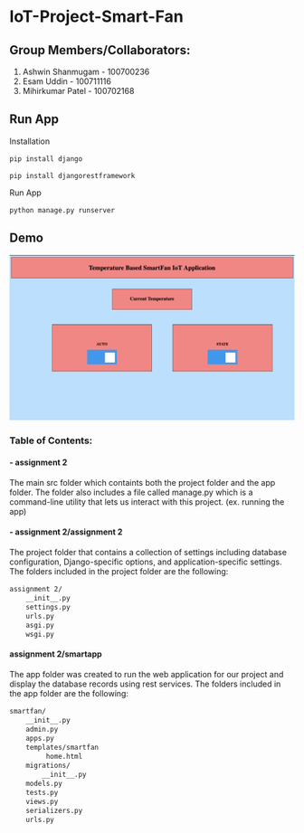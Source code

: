 # IoT-Project-Smart-Fan

## Group Members/Collaborators:

1. Ashwin Shanmugam - 100700236
2. Esam Uddin - 100711116
3. Mihirkumar Patel - 100702168

## Run App

Installation

```
pip install django
```
```
pip install djangorestframework
```

Run App

```
python manage.py runserver
```

## Demo

![Alt text](/app.JPG?raw=true "demo")

### Table of Contents:

#### - assignment 2 

The main src folder which containts both the project folder and the app folder. The folder also includes a file called manage.py which is a command-line utility that lets us interact with this project. (ex. running the app)

#### - assignment 2/assignment 2 

The project folder that contains a collection of settings including database configuration, Django-specific options, and application-specific settings. The folders included in the project folder are the following:

```
assignment 2/
    __init__.py
    settings.py
    urls.py
    asgi.py
    wsgi.py
```
#### assignment 2/smartapp

The app folder was created to run the web application for our project and display the database records using rest services. The folders included in the app folder are the following:


```
smartfan/
    __init__.py
    admin.py
    apps.py
    templates/smartfan
         home.html
    migrations/
        __init__.py
    models.py
    tests.py
    views.py
    serializers.py
    urls.py
```
